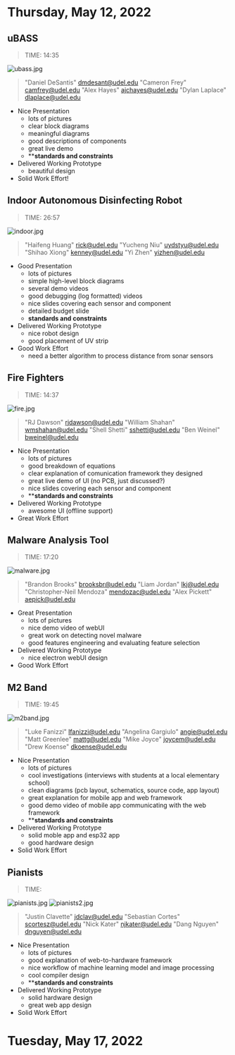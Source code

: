 
# Thursday, May 12, 2022

## uBASS

> TIME: 14:35

![ubass.jpg](ubass.jpg)
> "Daniel DeSantis" <dmdesant@udel.edu>
> "Cameron Frey" <camfrey@udel.edu>
> "Alex Hayes" <ajchayes@udel.edu>
> "Dylan Laplace" <dlaplace@udel.edu>

* Nice Presentation
  * lots of pictures
  * clear block diagrams
  * meaningful diagrams
  * good descriptions of components
  * great live demo
  * ****standards and constraints**
* Delivered Working Prototype
  * beautiful design
* Solid Work Effort!

## Indoor Autonomous Disinfecting Robot

> TIME: 26:57

![indoor.jpg](indoor.jpg)
> "Haifeng Huang" <rick@udel.edu>
> "Yucheng Niu" <uydstyu@udel.edu>
> "Shihao Xiong" <kenney@udel.edu>
> "Yi Zhen" <yizhen@udel.edu>

* Good Presentation
  * lots of pictures
  * simple high-level block diagrams
  * several demo videos
  * good debugging (log formatted) videos
  * nice slides covering each sensor and component
  * detailed budget slide
  * **standards and constraints**
* Delivered Working Prototype
  * nice robot design
  * good placement of UV strip
* Good Work Effort
  * need a better algorithm to process distance from sonar sensors

## Fire Fighters

> TIME: 14:37

![fire.jpg](fire.jpg)
> "RJ Dawson" <rjdawson@udel.edu>
> "William Shahan" <wmshahan@udel.edu>
> "Shell Shetti" <sshetti@udel.edu>
> "Ben Weinel" <bweinel@udel.edu>

* Nice Presentation
  * lots of pictures
  * good breakdown of equations
  * clear explanation of comunication framework they designed
  * great live demo of UI (no PCB, just discussed?)
  * nice slides covering each sensor and component
  * ****standards and constraints**
* Delivered Working Prototype
  * awesome UI (offline support)
* Great Work Effort

## Malware Analysis Tool

> TIME: 17:20

![malware.jpg](malware.jpg)
> "Brandon Brooks" <brooksbr@udel.edu>
> "Liam Jordan" <lkj@udel.edu>
> "Christopher-Neil Mendoza" <mendozac@udel.edu>
> "Alex Pickett" <aepick@udel.edu>

* Great Presentation
  * lots of pictures
  * nice demo video of webUI
  * great work on detecting novel malware
  * good features engineering and evaluating feature selection
* Delivered Working Prototype
  * nice electron webUI design
* Good Work Effort

## M2 Band

> TIME: 19:45

![m2band.jpg](m2band.jpg)
> "Luke Fanizzi" <lfanizzi@udel.edu>
> "Angelina Gargiulo" <angie@udel.edu>
> "Matt Greenlee" <mattg@udel.edu>
> "Mike Joyce" <joycem@udel.edu>
> "Drew Koense" <dkoense@udel.edu>

* Nice Presentation
  * lots of pictures
  * cool investigations (interviews with students at a local elementary school)
  * clean diagrams (pcb layout, schematics, source code, app layout)
  * great explanation for mobile app and web framework
  * good demo video of mobile app communicating with the web framework
  * ****standards and constraints**
* Delivered Working Prototype
  * solid moble app and esp32 app
  * good hardware design
* Solid Work Effort

## Pianists

> TIME: 

![pianists.jpg](pianists.jpg)
![pianists2.jpg](pianists2.jpg)
> "Justin Clavette" <jdclav@udel.edu>
> "Sebastian Cortes" <scortesz@udel.edu>
> "Nick Kater" <njkater@udel.edu>
> "Dang Nguyen" <dnguyen@udel.edu>

* Nice Presentation
  * lots of pictures
  * good explanation of web-to-hardware framework
  * nice workflow of machine learning model and image processing
  * cool compiler design
  * ****standards and constraints**
* Delivered Working Prototype
  * solid hardware design
  * great web app design
* Solid Work Effort

# Tuesday, May 17, 2022

<!-- ## Sample

> TIME: s

![s.jpg](s.jpg)

* Nice Presentation
  * lots of pictures
  * good breakdown of equations
  * standards and constraints
* Delivered Working Prototype
  * nice robot design
* Good Work Effort
  * need a better algorithm to process distance from sonar sensors
-->

